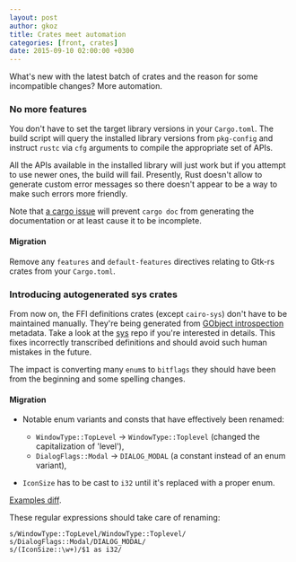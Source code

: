 ```yaml
---
layout: post
author: gkoz
title: Crates meet automation
categories: [front, crates]
date: 2015-09-10 02:00:00 +0300
---
```


What's new with the latest batch of crates and the reason for some
incompatible changes? More automation.


### No more features

You don't have to set the target library versions in your `Cargo.toml`.
The build script will query the installed library versions from `pkg-config`
and instruct `rustc` via `cfg` arguments to compile the appropriate set of APIs.

All the APIs available in the installed library will just work but if you
attempt to use newer ones, the build will fail. Presently, Rust doesn't allow
to generate custom error messages so there doesn't appear to be a way to make
such errors more friendly.

Note that [a cargo issue][cargo-issue] will prevent `cargo doc` from generating the
documentation or at least cause it to be incomplete.

#### Migration

Remove any `features` and `default-features` directives relating to Gtk-rs
crates from your `Cargo.toml`.


### Introducing autogenerated sys crates

From now on, the FFI definitions crates (except `cairo-sys`) don't have to
be maintained manually. They're being generated from [GObject introspection][GI]
metadata. Take a look at the [sys] repo if you're interested in details.
This fixes incorrectly transcribed definitions and should avoid such human
mistakes in the future.

The impact is converting many `enum`s to `bitflags` they should have been
from the beginning and some spelling changes.

#### Migration

 * Notable enum variants and consts that have effectively been renamed:
   * `WindowType::TopLevel` -> `WindowType::Toplevel` (changed the capitalization of 'level'),
   * `DialogFlags::Modal` -> `DIALOG_MODAL` (a constant instead of an enum variant),

 * `IconSize` has to be cast to `i32` until it's replaced with a proper enum.

[Examples diff](https://github.com/gtk-rs/examples/commit/954c7559fb8a7471bf0bda479c4df258276e38e1).

These regular expressions should take care of renaming:

    s/WindowType::TopLevel/WindowType::Toplevel/
    s/DialogFlags::Modal/DIALOG_MODAL/
    s/(IconSize::\w+)/$1 as i32/


[cargo-issue]: https://github.com/rust-lang/cargo/issues/1980
[GI]: https://wiki.gnome.org/Projects/GObjectIntrospection
[sys]: https://github.com/gtk-rs/sys
